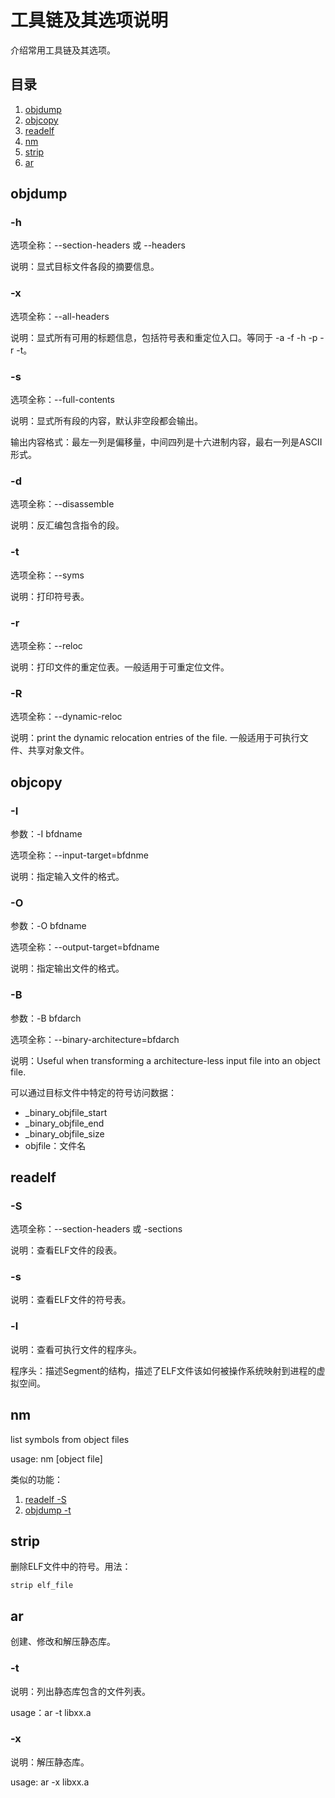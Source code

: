 <h1 id=file_bin>
    工具链及其选项说明
</h1>

介绍常用工具链及其选项。

<h2 id=toc>目录</h2>

1. [objdump](#objdump)
2. [objcopy](#objcopy)
3. [readelf](#readelf)
4. [nm](#nm)
5. [strip](#strip)
6. [ar](#ar)

<h2 id=objdump>objdump</h2>

<h3 id=objdump-h>-h</h3>

选项全称：--section-headers 或 --headers

说明：显式目标文件各段的摘要信息。

<h3 id=objdump-x>-x</h3>

选项全称：--all-headers

说明：显式所有可用的标题信息，包括符号表和重定位入口。等同于 -a -f -h -p -r -t。

<h3 id=objdump-s>-s</h3>

选项全称：--full-contents

说明：显式所有段的内容，默认非空段都会输出。

输出内容格式：最左一列是偏移量，中间四列是十六进制内容，最右一列是ASCII形式。

<h3 id=objdump-d>-d</h3>

选项全称：--disassemble

说明：反汇编包含指令的段。

<h3 id=objdump-t>-t</h3>

选项全称：--syms

说明：打印符号表。

<h3 id=objdump-r>-r</h3>

选项全称：--reloc

说明：打印文件的重定位表。一般适用于可重定位文件。

<h3 id=objdump-R>-R</h3>

选项全称：--dynamic-reloc

说明：print the dynamic relocation entries of the file. 一般适用于可执行文件、共享对象文件。

<h2 id=objcopy>objcopy</h2>

<h3 id=objcopy-I>-I</h3>

参数：-I bfdname

选项全称：--input-target=bfdnme

说明：指定输入文件的格式。

<h3 id=objcopy-O>-O</h3>

参数：-O bfdname

选项全称：--output-target=bfdname

说明：指定输出文件的格式。

<h3 id=objcopy-B>-B</h3>

参数：-B bfdarch

选项全称：--binary-architecture=bfdarch

说明：Useful when transforming a architecture-less input file into an object file.

可以通过目标文件中特定的符号访问数据：
* _binary_objfile_start
* _binary_objfile_end
* _binary_objfile_size
* objfile：文件名

<h2 id=readelf>readelf</h2>

<h3 id=readelf-S>-S</h3>

选项全称：--section-headers 或 -sections

说明：查看ELF文件的段表。

<h3 id=readelf-s>-s</h3>

说明：查看ELF文件的符号表。

<h3 id=readelf-l>-l</h3>

说明：查看可执行文件的程序头。

程序头：描述Segment的结构，描述了ELF文件该如何被操作系统映射到进程的虚拟空间。

<h2 id=nm>nm</h2>

list symbols from object files

usage: nm [object file]

类似的功能：
1. [readelf -S](#readelf-S)
2. [objdump -t](objdump-t)

<h2 id=strip>strip</h2>

删除ELF文件中的符号。用法：
```shell
strip elf_file
```

<h2 id=ar>ar</h2>

创建、修改和解压静态库。

<h3 id=ar-t>-t</h3>

说明：列出静态库包含的文件列表。

usage：ar -t libxx.a

<h3 id=ar-x>-x</h3>

说明：解压静态库。

usage: ar -x libxx.a
